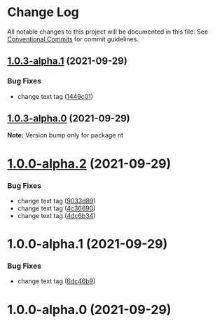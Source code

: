 # Change Log

All notable changes to this project will be documented in this file.
See [Conventional Commits](https://conventionalcommits.org) for commit guidelines.

## [1.0.3-alpha.1](https://github.com/deepak7panwar/lerna/compare/nt@1.0.3-alpha.0...nt@1.0.3-alpha.1) (2021-09-29)


### Bug Fixes

* change text tag ([1449c01](https://github.com/deepak7panwar/lerna/commit/1449c01cf954842ee667746eba790790f6593fac))





## [1.0.3-alpha.0](https://github.com/deepak7panwar/lerna/compare/nt@1.0.0-alpha.2...nt@1.0.3-alpha.0) (2021-09-29)

**Note:** Version bump only for package nt





# [1.0.0-alpha.2](https://github.com/deepak7panwar/lerna/compare/nt@1.0.0-alpha.1...nt@1.0.0-alpha.2) (2021-09-29)


### Bug Fixes

* change text tag ([9033d89](https://github.com/deepak7panwar/lerna/commit/9033d89d97b74899af4e6c655eac20e91d5f406f))
* change text tag ([4c36690](https://github.com/deepak7panwar/lerna/commit/4c366908ac609438efff53e8e2c32be331934a57))
* change text tag ([4dc6b34](https://github.com/deepak7panwar/lerna/commit/4dc6b34f63b3b97e62d18efdf9da1b301148f2de))





# 1.0.0-alpha.1 (2021-09-29)


### Bug Fixes

* change text tag ([6dc46b9](https://github.com/deepak7panwar/lerna/commit/6dc46b9fde7a5e5ff69ddfd23ac95da27799c5bd))



# 1.0.0-alpha.0 (2021-09-29)
